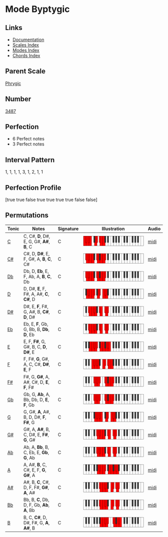 # Mode Byptygic

## Links

- [Documentation](index.md)
- [Scales Index](Scales.md)
- [Modes Index](Modes.md)
- [Chords Index](Chords.md)

## Parent Scale

[Phrygic](ScalePhrygic.md)

## Number

[3487](https://ianring.com/musictheory/scales/3487)

## Perfection

- 6 Perfect notes
- 3 Perfect notes

## Interval Pattern

1, 1, 1, 1, 3, 1, 2, 1, 1

## Perfection Profile

[true true false true true true true false false]

## Permutations

| Tonic | Notes | Signature | Illustration | Audio |
|-------|-------|-----------|--------------|-------|
| [C](ModeCNaturalByptygic.md) | C, C#, **D**, D#, E, G, G#, **A#**, **B**, C | C | ![CNaturalByptygic](ModeCNaturalByptygic.png) | [midi](https://github.com/edipermadi/music/blob/main/docs/ModeCNaturalByptygic.mid?raw=true) |
| [C#](ModeCSharpByptygic.md) | C#, D, **D#**, E, F, G#, A, **B**, **C**, C# | C | ![CSharpByptygic](ModeCSharpByptygic.png) | [midi](https://github.com/edipermadi/music/blob/main/docs/ModeCSharpByptygic.mid?raw=true) |
| [Db](ModeDFlatByptygic.md) | Db, D, **Eb**, E, F, Ab, A, **B**, **C**, Db | C | ![DFlatByptygic](ModeDFlatByptygic.png) | [midi](https://github.com/edipermadi/music/blob/main/docs/ModeDFlatByptygic.mid?raw=true) |
| [D](ModeDNaturalByptygic.md) | D, D#, **E**, F, F#, A, A#, **C**, **C#**, D | C | ![DNaturalByptygic](ModeDNaturalByptygic.png) | [midi](https://github.com/edipermadi/music/blob/main/docs/ModeDNaturalByptygic.mid?raw=true) |
| [D#](ModeDSharpByptygic.md) | D#, E, **F**, F#, G, A#, B, **C#**, **D**, D# | C | ![DSharpByptygic](ModeDSharpByptygic.png) | [midi](https://github.com/edipermadi/music/blob/main/docs/ModeDSharpByptygic.mid?raw=true) |
| [Eb](ModeEFlatByptygic.md) | Eb, E, **F**, Gb, G, Bb, B, **Db**, **D**, Eb | C | ![EFlatByptygic](ModeEFlatByptygic.png) | [midi](https://github.com/edipermadi/music/blob/main/docs/ModeEFlatByptygic.mid?raw=true) |
| [E](ModeENaturalByptygic.md) | E, F, **F#**, G, G#, B, C, **D**, **D#**, E | C | ![ENaturalByptygic](ModeENaturalByptygic.png) | [midi](https://github.com/edipermadi/music/blob/main/docs/ModeENaturalByptygic.mid?raw=true) |
| [F](ModeFNaturalByptygic.md) | F, F#, **G**, G#, A, C, C#, **D#**, **E**, F | C | ![FNaturalByptygic](ModeFNaturalByptygic.png) | [midi](https://github.com/edipermadi/music/blob/main/docs/ModeFNaturalByptygic.mid?raw=true) |
| [F#](ModeFSharpByptygic.md) | F#, G, **G#**, A, A#, C#, D, **E**, **F**, F# | C | ![FSharpByptygic](ModeFSharpByptygic.png) | [midi](https://github.com/edipermadi/music/blob/main/docs/ModeFSharpByptygic.mid?raw=true) |
| [Gb](ModeGFlatByptygic.md) | Gb, G, **Ab**, A, Bb, Db, D, **E**, **F**, Gb | C | ![GFlatByptygic](ModeGFlatByptygic.png) | [midi](https://github.com/edipermadi/music/blob/main/docs/ModeGFlatByptygic.mid?raw=true) |
| [G](ModeGNaturalByptygic.md) | G, G#, **A**, A#, B, D, D#, **F**, **F#**, G | C | ![GNaturalByptygic](ModeGNaturalByptygic.png) | [midi](https://github.com/edipermadi/music/blob/main/docs/ModeGNaturalByptygic.mid?raw=true) |
| [G#](ModeGSharpByptygic.md) | G#, A, **A#**, B, C, D#, E, **F#**, **G**, G# | C | ![GSharpByptygic](ModeGSharpByptygic.png) | [midi](https://github.com/edipermadi/music/blob/main/docs/ModeGSharpByptygic.mid?raw=true) |
| [Ab](ModeAFlatByptygic.md) | Ab, A, **Bb**, B, C, Eb, E, **Gb**, **G**, Ab | C | ![AFlatByptygic](ModeAFlatByptygic.png) | [midi](https://github.com/edipermadi/music/blob/main/docs/ModeAFlatByptygic.mid?raw=true) |
| [A](ModeANaturalByptygic.md) | A, A#, **B**, C, C#, E, F, **G**, **G#**, A | C | ![ANaturalByptygic](ModeANaturalByptygic.png) | [midi](https://github.com/edipermadi/music/blob/main/docs/ModeANaturalByptygic.mid?raw=true) |
| [A#](ModeASharpByptygic.md) | A#, B, **C**, C#, D, F, F#, **G#**, **A**, A# | C | ![ASharpByptygic](ModeASharpByptygic.png) | [midi](https://github.com/edipermadi/music/blob/main/docs/ModeASharpByptygic.mid?raw=true) |
| [Bb](ModeBFlatByptygic.md) | Bb, B, **C**, Db, D, F, Gb, **Ab**, **A**, Bb | C | ![BFlatByptygic](ModeBFlatByptygic.png) | [midi](https://github.com/edipermadi/music/blob/main/docs/ModeBFlatByptygic.mid?raw=true) |
| [B](ModeBNaturalByptygic.md) | B, C, **C#**, D, D#, F#, G, **A**, **A#**, B | C | ![BNaturalByptygic](ModeBNaturalByptygic.png) | [midi](https://github.com/edipermadi/music/blob/main/docs/ModeBNaturalByptygic.mid?raw=true) |
